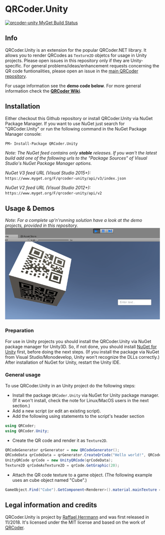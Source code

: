 # QRCoder.Unity
[![qrcoder-unity MyGet Build Status](https://www.myget.org/BuildSource/Badge/qrcoder-unity?identifier=ebdfbc4c-0c57-4f3d-9afd-1f9a0abde8ca&kill_cache=1)](https://www.myget.org/feed/Packages/qrcoder-unity)
## Info 

QRCoder.Unity is an extension for the popular QRCoder.NET library. It allows you to render QRCodes as `Texture2D` objetcs for usage in Unity projects. Please open issues in this repository only if they are Unity-specific. For general problems/ideas/enhancement requests concerning the QR code funtionalities, please open an issue in the [main QRCoder repository](https://github.com/codebude/QRCoder).

For usage information see the **demo code below**. For more general information check the [**QRCoder Wiki**](https://github.com/codebude/QRCoder/wiki).
 
 
## Installation

Either checkout this Github repository or install QRCoder.Unity via NuGet Package Manager. If you want to use NuGet just search for "QRCoder.Unity" or run the following command in the NuGet Package Manager console:
```bash
PM> Install-Package QRCoder.Unity
```
  
*Note: The NuGet feed contains only **stable** releases. If you wan't the latest build add one of the following urls to the "Package Sources" of Visual Studio's NuGet Package Manager options.*

*NuGet V3 feed URL (Visual Studio 2015+):* `https://www.myget.org/F/qrcoder-unity/api/v3/index.json`

*NuGet V2 feed URL (Visual Studio 2012+):* `https://www.myget.org/F/qrcoder-unity/api/v2`


## Usage & Demos

*Note: For a complete up'n'running solution have a look at the demo projects, provided in this repository.*
![Demo animation](/Assets/QRCoder.Unity_demo.gif "Demo app from this repository")

### Preparation
For use in Unity projects you should install the QRCoder.Unity via NuGet package manager for Unity3D. So, if not done, you should install [NuGet for Unity](https://github.com/GlitchEnzo/NuGetForUnity) first, before doing the next steps. (If you install the package via NuGet from Visual Studio/Monodevelop, Unity won't recognize the DLLs correctly.) After installation of NuGet for Unity, restart the Unity IDE.

### General usage
To use QRCoder.Unity in an Unity project do the following steps:  
- Install the package `QRCoder.Unity` via NuGet for Unity package manager. (If it won't install, check the note for Linux/MacOS users in the next section.)
- Add a new script (or edit an existing script).
- Add the following using statements to the script's header section
```csharp
using QRCoder;
using QRCoder.Unity;
```
- Create the QR code and render it as `Texture2D`.
```csharp
QRCodeGenerator qrGenerator = new QRCodeGenerator();
QRCodeData qrCodeData = qrGenerator.CreateQrCode("Hello world!", QRCodeGenerator.ECCLevel.Q);
UnityQRCode qrCode = new UnityQRCode(qrCodeData);
Texture2D qrCodeAsTexture2D = qrCode.GetGraphic(20);
```
- Attach the QR code texture to a game object. (The following example uses an cube object named "Cube".)
```csharp
GameObject.Find("Cube").GetComponent<Renderer>().material.mainTexture = qrCodeAsTexture2D;
```
  
## Legal information and credits

QRCoder.Unity is project by [Raffael Herrmann](http://raffaelherrmann.de) and was first released 
in 11/2018. It's licensed under the MIT license and based on the work of [QRCoder](https://github.com/codebude/QRCoder).
